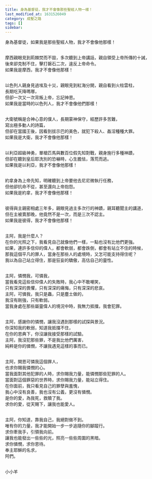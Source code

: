 ```yaml
---
title: 身為基督徒，我才不會像那些聖經人物一樣！
last_modified_at: 1631526049
category: 成聖之路
tags: []
sidebar: 
---
```


<p>身為基督徒，如果我是那些聖經人物，我才不會像他那樣！</p>
<p><br/>
摩西親眼見到荊棘焚而不毀，多次聽到上帝講話，親自領受上帝所傳的十誡，<br/>
後來卻克制不住，擊打磐石二次，違反上帝命令。<br/>
如果我是摩西，我才不會像他那樣！</p>
<p><br/>
以色列人親身見過埃及十災，親眼見到紅海分開，親自看到火柱雲柱，<br/>
長期吃天降嗎哪，<br/>
但卻一次又一次背叛上帝，忘記神恩。<br/>
如果我是當時的以色列人，我才不會像他們那樣！</p>
<p><br/>
大衛號稱是合神心意的僕人，長期蒙神保守，經歷許多苦難，<br/>
寫出極多動人的詩篇，<br/>
但卻在當國王後，因看到拔示巴的美色，就犯下殺人、姦淫種種大罪。<br/>
如果我是大衛，我才不會像他那樣！</p>
<p><br/>
以利亞超級神勇，單槍匹馬與數百位假先知對戰，親身施行多種神蹟，<br/>
但卻在聽到皇后耶洗別的恐嚇時，心生膽怯，落荒而逃。<br/>
如果我是以利亞，我才不會像他那樣！</p>
<p><br/>
約拿身為上帝先知，明確聽到上帝要他去尼尼微執行任務，<br/>
但他卻抗命不從，甚至還向上帝抱怨。<br/>
如果我是約拿，我才不會像他那樣！</p>
<p><br/>
彼得與主親密相處三年多，親眼見過主多次行的神蹟，親耳聽聞主的講道，<br/>
但在主被賣那晚，他竟然不是一次，而是三次不認主。<br/>
如果我是彼得，我才不會像他那樣！</p>
<p><br/>
主阿，我是什麼人？<br/>
在你的光照之下，我看見自己就像他們一樣，一點也沒有比他們更強。<br/>
如果，連許多信仰的偉人，都會軟弱，都會跌倒，都會有站立不住的時候，<br/>
那我這個平凡的罪人，當身在那些人的處境時，又怎可能支持得住呢？<br/>
我以為自己站立得住，那是狂妄的驕傲，高估自己的靈性。</p>
<p><br/>
主阿，憐憫我，可憐我，<br/>
當我看見這些信仰偉人的失敗時，我心中不敢嘲笑，<br/>
只有深深的畏懼，只有深深的痛悔，只有深深的悲哀。<br/>
主阿，可憐我，我只是蟲，只是塵土做的，<br/>
我沒有剛強，只有軟弱。<br/>
當我身處在那些屬靈偉人的境況中時，我無力抵擋，我會犯罪。</p>
<p><br/>
主阿，感謝你的憐憫，讓我沒遇到那樣的試探與景況。<br/>
你深知我的軟弱，知道我抵擋不住，<br/>
在你的恩典下，你沒讓我接受那樣的試驗。<br/>
主阿，我沒犯那些罪，不是我比他們厲害，<br/>
純粹是你的憐憫，不讓我遇見這樣的事而已。</p>
<p><br/>
主阿，開恩可憐我這個罪人，<br/>
也求你賜我憐憫的心。<br/>
當我面對其他犯罪的人時，求你賜我力量，能憐憫那些犯罪的人。<br/>
當面對這個罪惡的世界時，求你賜我力量，能站立得住。<br/>
在你面前，我只看見自己的罪孽與羞愧，<br/>
我心中沒有良善，我也沒有公義，更沒有憐憫。<br/>
是你的愛，為我死，救贖了我。<br/>
求你的愛，從天賜下，讓我也能愛人。</p>
<p><br/>
主阿，你知道，靠我自己，我絕對做不到。<br/>
唯有你的力量，我才能開始一步一步追隨你的腳蹤行。<br/>
求你牽我手，引領我向前。<br/>
讓我也能發出一些些的光，照亮一些些周圍的黑暗。<br/>
求你憐憫，求你恩待。<br/>
奉主耶穌的名求，<br/>
阿們。</p>
<p><br/>
小小羊<br/>
 </p>
<p> </p>
<p> </p>
